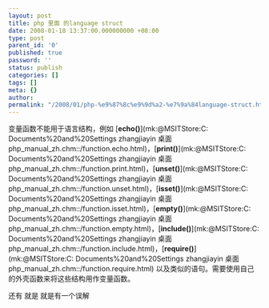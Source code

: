 ```yaml
---
layout: post
title: php 里面 的language struct
date: 2008-01-18 13:37:00.000000000 +08:00
type: post
parent_id: '0'
published: true
password: ''
status: publish
categories: []
tags: []
meta: {}
author: 
permalink: "/2008/01/php-%e9%87%8c%e9%9d%a2-%e7%9a%84language-struct.html"
---
```

变量函数不能用于语言结构，例如 [**echo()**](mk:@MSITStore:C: Documents%20and%20Settings zhangjiayin 桌面 php_manual_zh.chm::/function.echo.html)，[**print()**](mk:@MSITStore:C: Documents%20and%20Settings zhangjiayin 桌面 php_manual_zh.chm::/function.print.html)，[**unset()**](mk:@MSITStore:C: Documents%20and%20Settings zhangjiayin 桌面 php_manual_zh.chm::/function.unset.html)，[**isset()**](mk:@MSITStore:C: Documents%20and%20Settings zhangjiayin 桌面 php_manual_zh.chm::/function.isset.html)，[**empty()**](mk:@MSITStore:C: Documents%20and%20Settings zhangjiayin 桌面 php_manual_zh.chm::/function.empty.html)，[**include()**](mk:@MSITStore:C: Documents%20and%20Settings zhangjiayin 桌面 php_manual_zh.chm::/function.include.html)，[**require()**](mk:@MSITStore:C: Documents%20and%20Settings zhangjiayin 桌面 php_manual_zh.chm::/function.require.html) 以及类似的语句。需要使用自己的外壳函数来将这些结构用作变量函数。

还有 就是 就是有一个误解

